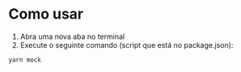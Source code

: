 # Como usar
1. Abra uma nova aba no terminal
2. Execute o seguinte comando (script que está no package.json):
```
yarn mock
```